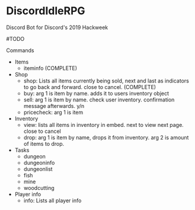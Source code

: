# DiscordIdleRPG
Discord Bot for Discord's 2019 Hackweek

#TODO

Commands
  * Items
    - iteminfo (COMPLETE)
  * Shop
    - shop: Lists all items currently being sold, next and last as indicators to go back and forward. close to cancel. (COMPLETE)
    - buy: arg 1 is item by name. adds it to users inventory object
    - sell: arg 1 is item by name. check user inventory. confirmation message afterwards. y/n
    - pricecheck: arg 1 is item 
  * Inventory
    - view: lists all items in inventory in embed. next to view next page. close to cancel
    - drop: arg 1 is item by name, drops it from inventory. arg 2 is amount of items to drop.
  * Tasks
    - dungeon
    - dungeoninfo
    - dungeonlist
    - fish
    - mine
    - woodcutting
  * Player info
    - info: Lists all player info
    
